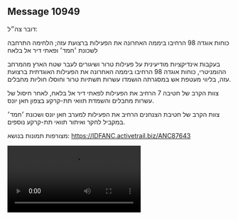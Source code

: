 ## Message 10949

דובר צה״ל:

כוחות אוגדה 98 הרחיבו ביממה האחרונה את הפעילות ברצועת עזה; הלחימה התרחבה לשכונת ׳חמד׳ ופאתי דיר אל בלאח 

בעקבות אינדיקציות מודיעינית על פעילות טרור ושיגורים לעבר שטח הארץ מהמרחב ההומניטרי, כוחות אוגדה 98 הרחיבו ביממה האחרונה את הפעילות האוגדתית ברצועת עזה, בליווי מעטפת אש במסגרתה הושמדו עשרות תשתיות טרור וחוסלו חוליות מחבלים.

צוות הקרב של חטיבה 7 הרחיב את הפעילות לפאתי דיר אל בלאח, לאחר חיסול של עשרות מחבלים והשמדת תוואי תת-קרקע בצפון חאן יונס. 

צוות הקרב של חטיבת הצנחנים הרחיב את הפעילות למערב חאן יונס ושכונת ׳חמד׳ במקביל לחקר ואיתור תוואי תת-קרקע נוספים.

מצורפות תמונות בנושא: https://IDFANC.activetrail.biz/ANC87643

![Video](https://data.iron-swords.co.il/2024/August/18/10949/10949_media.mp4)
